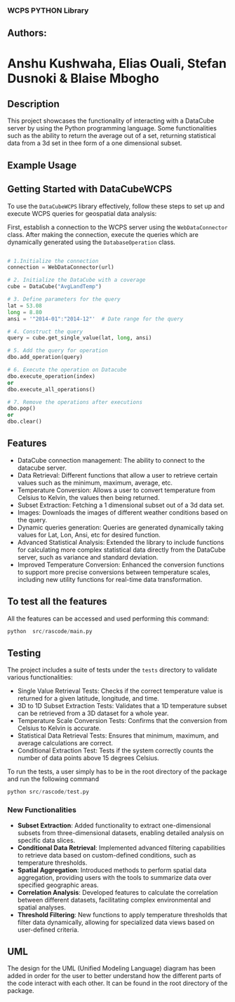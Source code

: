 ### WCPS PYTHON Library
## Authors:
# Anshu Kushwaha, Elias Ouali, Stefan Dusnoki & Blaise Mbogho


## Description
This project showcases the functionality of interacting with a DataCube server by using the Python programming language. Some functionalities such as the ability to return the average out of a set, returning statistical data from a 3d set in thee form of a one dimensional subset.
## Example Usage
## Getting Started with DataCubeWCPS

To use the `DataCubeWCPS` library effectively, follow these steps to set up and execute WCPS queries for geospatial data analysis:


First, establish a connection to the WCPS server using the `WebDataConnector` class. After making the connection, execute the queries which are dynamically generated using the `DatabaseOperation` class.

```python

# 1.Initialize the connection
connection = WebDataConnector(url)

# 2. Initialize the DataCube with a coverage
cube = DataCube("AvgLandTemp")

# 3. Define parameters for the query
lat = 53.08
long = 8.80
ansi = '"2014-01":"2014-12"'  # Date range for the query

# 4. Construct the query
query = cube.get_single_value(lat, long, ansi)

# 5. Add the query for operation
dbo.add_operation(query)

# 6. Execute the operation on Datacube
dbo.execute_operation(index)
or
dbo.execute_all_operations()

# 7. Remove the operations after executions
dbo.pop()
or
dbo.clear()

```

## Features

- DataCube connection management: The ability to connect to the datacube server.
- Data Retrieval: Different functions that allow a user to retrieve certain values such as the minimum, maximum, average, etc. 
- Temperature Conversion: Allows a user to convert temperature from Celsius to Kelvin, the values then being returned.
- Subset Extraction: Fetching a 1 dimensional subset out of a 3d data set.
- Images: Downloads the images of different weather conditions based on the query.
- Dynamic queries generation: Queries are generated dynamically taking values for Lat, Lon, Ansi, etc for desired function.
- Advanced Statistical Analysis: Extended the library to include functions for calculating more complex statistical data directly from the DataCube server, such as variance and standard deviation.
- Improved Temperature Conversion: Enhanced the conversion functions to support more precise conversions between temperature scales, including new utility functions for real-time data transformation.

## To test all the features

All the features can be accessed and used performing this command:

```python
python  src/rascode/main.py
```

## Testing

The project includes a suite of tests under the `tests` directory to validate various functionalities:

- Single Value Retrieval Tests: Checks if the correct temperature value is returned for a given latitude, longitude, and time.
- 3D to 1D Subset Extraction Tests: Validates that a 1D temperature subset can be retrieved from a 3D dataset for a whole year.
- Temperature Scale Conversion Tests: Confirms that the conversion from Celsius to Kelvin is accurate.
- Statistical Data Retrieval Tests: Ensures that minimum, maximum, and average calculations are correct.
- Conditional Extraction Test: Tests if the system correctly counts the number of data points above 15 degrees Celsius.

To run the tests, a user simply has to be in the root directory of the package and run the following command
```python
python src/rascode/test.py
```




### New Functionalities

- **Subset Extraction**: Added functionality to extract one-dimensional subsets from three-dimensional datasets, enabling detailed analysis on specific data slices.
- **Conditional Data Retrieval**: Implemented advanced filtering capabilities to retrieve data based on custom-defined conditions, such as temperature thresholds.
- **Spatial Aggregation**: Introduced methods to perform spatial data aggregation, providing users with the tools to summarize data over specified geographic areas.
- **Correlation Analysis**: Developed features to calculate the correlation between different datasets, facilitating complex environmental and spatial analyses.
- **Threshold Filtering**: New functions to apply temperature thresholds that filter data dynamically, allowing for specialized data views based on user-defined criteria.

## UML
The design for the UML (Unified Modeling Language) diagram has been added in order for the user to better understand how the different parts of the code interact with each other. It can be found in the root directory of the package.
